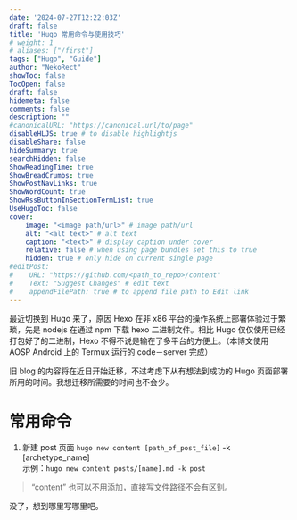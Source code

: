 ```yaml
---
date: '2024-07-27T12:22:03Z'
draft: false
title: 'Hugo 常用命令与使用技巧'
# weight: 1
# aliases: ["/first"]
tags: ["Hugo", "Guide"]
author: "NekoRect"
showToc: false
TocOpen: false
draft: false
hidemeta: false
comments: false
description: ""
#canonicalURL: "https://canonical.url/to/page"
disableHLJS: true # to disable highlightjs
disableShare: false
hideSummary: true
searchHidden: false
ShowReadingTime: true
ShowBreadCrumbs: true
ShowPostNavLinks: true
ShowWordCount: true
ShowRssButtonInSectionTermList: true
UseHugoToc: false
cover:
    image: "<image path/url>" # image path/url
    alt: "<alt text>" # alt text
    caption: "<text>" # display caption under cover
    relative: false # when using page bundles set this to true
    hidden: true # only hide on current single page
#editPost:
#    URL: "https://github.com/<path_to_repo>/content"
#    Text: "Suggest Changes" # edit text
#    appendFilePath: true # to append file path to Edit link
---
```


最近切换到 Hugo 来了，原因 Hexo 在非 x86 平台的操作系统上部署体验过于繁琐，先是 nodejs 在通过 npm 下载 hexo 二进制文件。相比 Hugo 仅仅使用已经打包好了的二进制，Hexo 不得不说是输在了多平台的方便上。（本博文使用 AOSP Android 上的 Termux 运行的 code－server 完成）

旧 blog 的内容将在近日开始迁移，不过考虑下从有想法到成功的 Hugo 页面部署所用的时间。我想迁移所需要的时间也不会少。

# 常用命令

1. 新建 post 页面
  `hugo new content [path_of_post_file]` -k [archetype_name]  
  示例：`hugo new content posts/[name].md -k post`
  > “content” 也可以不用添加，直接写文件路径不会有区别。
  
没了，想到哪里写哪里吧。
